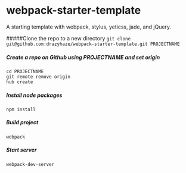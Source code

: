 # webpack-starter-template
A starting template with webpack, stylus, yeticss, jade, and jQuery.

#####Clone the repo to a new directory
`git clone git@github.com:drazyhaze/webpack-starter-template.git PROJECTNAME`

##### Create a repo on Github using PROJECTNAME and set origin
```
cd PROJECTNAME
git remote remove origin
hub create
```

##### Install node packages
`npm install`

##### Build project
`webpack`

##### Start server
`webpack-dev-server`
